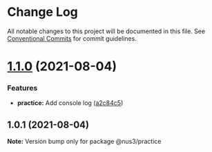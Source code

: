 # Change Log

All notable changes to this project will be documented in this file.
See [Conventional Commits](https://conventionalcommits.org) for commit guidelines.

# [1.1.0](https://yota-hada-github/yota-hada/p-npm-package/compare/@nus3/practice@1.0.1...@nus3/practice@1.1.0) (2021-08-04)


### Features

* **practice:** Add console log ([a2c84c5](https://yota-hada-github/yota-hada/p-npm-package/commit/a2c84c541e7a37763a5a4530d650881b28c6f476))





## 1.0.1 (2021-08-04)

**Note:** Version bump only for package @nus3/practice
